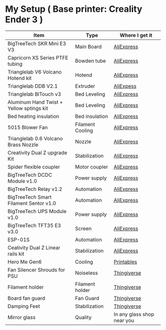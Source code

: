 # My Setup ( Base printer: Creality Ender 3 )

| Item | Type | Where I get it |
|------|------|----------------|
| BigTreeTech SKR Mini E3 V3 | Main Board | [AliExpress](https://www.aliexpress.com/item/1005003519885899.html) |
| Capricorn XS Series PTFE tubing | Bowden tube | [AliExpress](https://www.aliexpress.com/item/1005002505782697.html) |
| Trianglelab V6 Volcano Hotend kit | Hotend | [AliExpress](https://www.aliexpress.com/item/32844080369.html) |
| Trianglelab DDB V2.1 | Extruder | [AliExpess](https://www.aliexpress.com/item/1005003092239261.html) |
| Trianglelab BlTouch v3 | Bed Leveling | [AliExpress](https://www.aliexpress.com/item/1005002834508588.html) |
| Aluminum Hand Twist + Yellow sptings kit | Bed Leveling | [AliExpress](https://www.aliexpress.com/item/1005001406853631.html) |
| Bed heating insulation | Bed insulation | [AliExpress](https://www.aliexpress.com/item/10000360515126.html) |
| 5015 Blower Fan | Filament Cooling | [AliExpress](https://www.aliexpress.com/item/1005004653677100.html) |
| Trianglelab 0.6 Volcano Brass Nozzle | Nozzle | [AliExpress](https://www.aliexpress.com/item/32839344108.html) |
| Creativity Dual Z upgrade Kit | Stabilization | [AliExpress](https://www.aliexpress.com/item/1005001699139678.html)
| Spider flexible coupler | Motor coupler | [AliExpress](https://www.aliexpress.com/item/32875353222.html) |
| BigTreeTech DCDC Module v1.0 | Power supply | [AliExpress](https://www.aliexpress.com/item/4000474224890.html) |
| BigTreeTech Relay v1.2 | Automation | [AliExpress](https://www.aliexpress.com/item/32972603577.html)
| BigTreeTech Smart Filament Sentor v1.0 | Automation | [AliExpress](https://www.aliexpress.com/item/4000341018274.html) |
| BigTreeTech UPS Module v1.0 | Power supply | [AliExpress](https://www.aliexpress.com/item/4000346571520.html) |
| BigTreeTech TFT35 E3 v3.0 | Screen | [AliExpress](https://www.aliexpress.com/item/4000349841791.html) |
| ESP-01S | Automation | [AliExpress](https://www.aliexpress.com/item/33042990379.html) |
| Ceativity Dual Z Linear rails kit | Stabilization | [AliExpress](https://www.aliexpress.com/item/1005003462860172.html) |
| Hero Me Gen6 | Cooling | [Printables](https://www.printables.com/model/39322-hero-me-gen6-master-suite) |
| Fan Silencer Shrouds for PSU | Noiseless | [Thingiverse](https://www.thingiverse.com/thing:3703510) |
| Filament holder | Filament holder | [Thingiverse](https://www.thingiverse.com/thing:3209211) |
| Board fan guard | Fan Guard | [Thingiverse](https://www.thingiverse.com/thing:2935204) |
| Damping Feet | Stabilization | [Thingiverse](https://www.thingiverse.com/thing:2913473) |
| Mirror glass | Quality | In any glass shop near you |
